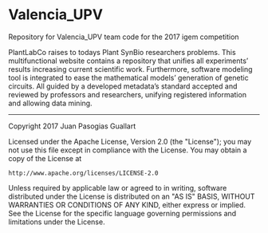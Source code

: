 # Valencia_UPV
Repository for Valencia_UPV team code for the 2017 igem competition

PlantLabCo raises to todays Plant SynBio researchers problems. This multifunctional 
website contains a repository that unifies all experiments’ results increasing current 
scientific work. Furthermore, software modeling tool is integrated to ease
the mathematical models’ generation of genetic circuits. All guided by a 
developed metadata’s standard accepted and reviewed by professors and researchers, unifying 
registered information and allowing data mining. 



-----------------------------------------------------------------------------------------

Copyright 2017 Juan Pasogias Guallart

Licensed under the Apache License, Version 2.0 (the "License");
you may not use this file except in compliance with the License.
You may obtain a copy of the License at

    http://www.apache.org/licenses/LICENSE-2.0

Unless required by applicable law or agreed to in writing, software
distributed under the License is distributed on an "AS IS" BASIS,
WITHOUT WARRANTIES OR CONDITIONS OF ANY KIND, either express or implied.
See the License for the specific language governing permissions and
limitations under the License.
